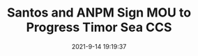 ---
"title": "Santos and ANPM Sign MOU to Progress Timor Sea CCS"
"date": "2021-9-14 19:19:37"
"feed_name": "RIGZONE"
"feed_website": "http://www.rigzone.com/"
"feed_rss": "http://www.rigzone.com/news/rss/rigzone_latest.aspx"
"link": "https://www.rigzone.com/news/santos_and_anpm_sign_mou_to_progress_timor_sea_ccs-14-sep-2021-166433-article/?rss=true"
"file": "_posts/2021-1-1-085a23247c1c59a04332ec3ba650ebfd717b5195.md"
"accident": "0"
"drilling": "0"
---
